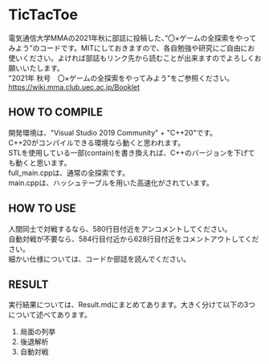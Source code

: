 # TicTacToe
電気通信大学MMAの2021年秋に部誌に投稿した、”〇×ゲームの全探索をやってみよう”のコードです。MITにしておきますので、各自勉強や研究にご自由にお使いください。よければ部誌もリンク先から読むことが出来ますのでよろしくお願いいたします。　  
"2021年 秋号　〇×ゲームの全探索をやってみよう"をご参照ください。  
https://wiki.mma.club.uec.ac.jp/Booklet

## HOW TO COMPILE
開発環境は、"Visual Studio 2019 Community" + "C++20"です。  
C++20がコンパイルできる環境なら動くと思われます。  
STLを使用している一部(contain)を書き換えれば、C++のバージョンを下げても動くと思います。   
full_main.cppは、通常の全探索です。  
main.cppは、ハッシュテーブルを用いた高速化がされています。  

## HOW TO USE
人間同士で対戦するなら、580行目付近をアンコメントしてください。  
自動対戦が不要なら、584行目付近から628行目付近をコメントアウトしてください。  
細かい仕様については、コードか部誌を読んでください。  

## RESULT
実行結果については、Result.mdにまとめてあります。大きく分けて以下の3つについて述べてあります。

1. 局面の列挙
2. 後退解析
3. 自動対戦
